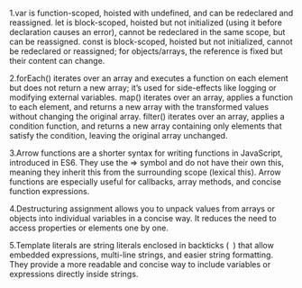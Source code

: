1.var is function-scoped, hoisted with undefined, and can be redeclared and reassigned.
let is block-scoped, hoisted but not initialized (using it before declaration causes an error), cannot be redeclared in the same scope, but can be reassigned.
const is block-scoped, hoisted but not initialized, cannot be redeclared or reassigned; for objects/arrays, the reference is fixed but their content can change.

2.forEach() iterates over an array and executes a function on each element but does not return a new array; it’s used for side-effects like logging or modifying external variables.
map() iterates over an array, applies a function to each element, and returns a new array with the transformed values without changing the original array.
filter() iterates over an array, applies a condition function, and returns a new array containing only elements that satisfy the condition, leaving the original array unchanged.

3.Arrow functions are a shorter syntax for writing functions in JavaScript, 
introduced in ES6. They use the => symbol and do not have their own this,
meaning they inherit this from the surrounding scope (lexical this).
Arrow functions are especially useful for callbacks, array methods,
and concise function expressions.

4.Destructuring assignment allows you to unpack values from arrays or objects into individual variables in a concise way. 
It reduces the need to access properties or elements one by one.

5.Template literals are string literals enclosed in backticks (` `) that allow embedded expressions,
multi-line strings, and easier string formatting.
They provide a more readable and concise way to include variables or expressions directly inside strings.

